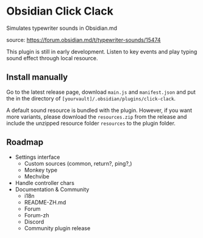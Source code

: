 # Obsidian Click Clack

Simulates typewriter sounds in Obsidian.md

source: <https://forum.obsidian.md/t/typewriter-sounds/15474>

This plugin is still in early development. Listen to key events and play typing sound effect through local resource.

## Install manually

Go to the latest release page, download `main.js` and `manifest.json` and put the in the directory of `[yourvault]/.obsidian/plugins/click-clack`.

A default sound resource is bundled with the plugin. However, if you want more variants, please download the `resources.zip` from the release and include the unzipped resource folder `resources` to the plugin folder.

## Roadmap

- Settings interface
  - Custom sources (common, return?, ping?,)
  - Monkey type
  - Mechvibe
- Handle controller chars
- Documentation & Community
  - i18n
  - README-ZH.md
  - Forum
  - Forum-zh
  - Discord
  - Community plugin release
